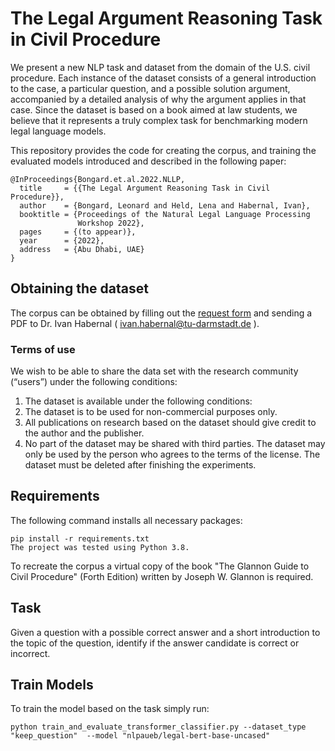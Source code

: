 # The Legal Argument Reasoning Task in Civil Procedure

We present a new NLP task and dataset from the domain of the U.S. civil procedure. Each instance of the dataset consists of a general introduction to the case, a particular question, and a possible solution argument, accompanied by a detailed analysis of why the argument applies in that case. Since the dataset is based on a book aimed at law students, we believe that it represents a truly complex task for benchmarking modern legal language models. 

This repository provides the code for creating the corpus, and training the evaluated models introduced and described in the following paper:

```plain
@InProceedings{Bongard.et.al.2022.NLLP,
  title     = {{The Legal Argument Reasoning Task in Civil Procedure}},
  author    = {Bongard, Leonard and Held, Lena and Habernal, Ivan},
  booktitle = {Proceedings of the Natural Legal Language Processing
               Workshop 2022},
  pages     = {(to appear)},
  year      = {2022},
  address   = {Abu Dhabi, UAE}
}
```
## Obtaining the dataset

The corpus can be obtained by filling out the [request form](/forms/Legal-Argument-Reasoning-Request-Form.docx)  and sending a PDF to Dr. Ivan Habernal ( ivan.habernal@tu-darmstadt.de ).

### Terms of use
We wish to be able to share the data set with the research community (“users”) under the following conditions:

1. The dataset is available under the following conditions:
2. The dataset is to be used for non-commercial purposes only.
3. All publications on research based on the dataset should give credit to the author and the publisher.
4. No part of the dataset may be shared with third parties. The dataset may only be used by the person who agrees to the terms of the license.
The dataset must be deleted after finishing the experiments.

## Requirements
The following command installs all necessary packages:

~~~
pip install -r requirements.txt
The project was tested using Python 3.8.
~~~ 


To recreate the corpus a virtual copy of the book "The Glannon Guide to Civil Procedure" (Forth Edition) written by Joseph W. Glannon is required.



## Task
Given a question with a possible correct answer and a short introduction to the topic of the question, identify if the answer candidate is correct or incorrect.

## Train Models
To train the model based on the task simply run:

~~~
python train_and_evaluate_transformer_classifier.py --dataset_type "keep_question"  --model "nlpaueb/legal-bert-base-uncased"
~~~

